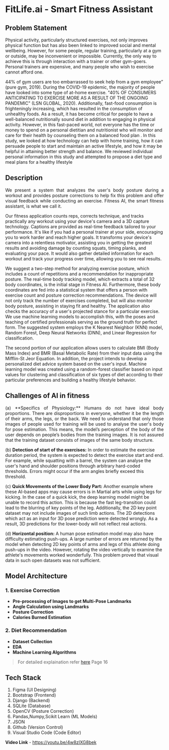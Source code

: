 # FitLife.ai - Smart Fitness Assistant

## Problem Statement
Physical activity, particularly structured exercises, not only improves physical function but has also been 
linked to improved social and mental wellbeing. However, for some people, regular training, particularly 
at a gym or outside, may be inconvenient or impossible. Currently, the only way to achieve this is through 
interaction with a trainer or other gym-goers. Personal trainers are expensive, and many people who wish 
to exercise cannot afford one. 

44% of gym users are too embarrassed to seek help from a gym employee” (pure gym, 2019). During the 
COVID-19 epidemic, the majority of people have looked into some type of at-home exercise. "40% OF 
CONSUMERS ANTICIPATING TO EXERCISE MORE AS A RESULT OF THE ONGOING 
PANDEMIC" (LSN GLOBAL, 2020). Additionally, fast-food consumption is frighteningly increasing, 
which has resulted in the consumption of unhealthy foods. As a result, it has become critical for people to 
have a well-balanced nutritionally sound diet in addition to engaging in physical activity. However, in this 
fast-paced world, not everyone has the time or money to spend on a personal dietitian and nutritionist who 
will monitor and care for their health by counseling them on a balanced food plan
. 
In this study, we looked at how technology can help with home training, how it can persuade people to start 
and maintain an active lifestyle, and how it may be helpful in attaining better strength and balance. We 
reviewed individual personal information in this study and attempted to propose a diet type and meal plans 
for a healthy lifestyle

## Description
<p align="justify">
We present a system that analyzes the user's body posture during a workout and provides posture corrections to help fix this problem and offer visual feedback while conducting an exercise. Fitness AI, the smart fitness assistant, is what we call it. 

Our fitness application counts reps, corrects technique, and tracks practically any workout using your device's camera and a 3D capture technology. Captions are provided as real-time feedback tailored to your performance. It's like if you had a personal trainer at your side, encouraging you to work harder and reach higher goals. It transforms your device's camera into a relentless motivator, assisting you in getting the greatest results and avoiding damage by counting squats, timing planks, and evaluating your pace. It would also gather detailed information for each workout and track your progress over time, allowing you to see real results. 

We suggest a two-step method for analyzing exercise posture, which includes a count of repetitions and a recommendation for inappropriate posture. The real-time body tracking model, which extracts a total of 32 body coordinates, is the initial stage in Fitness AI. Furthermore, these body coordinates are fed into a statistical system that offers a person with exercise count and posture correction recommendations. The device will not only track the number of exercises completed, but will also monitor body posture, assisting in staying fit and healthy. The application also checks the accuracy of a user's projected stance for a particular exercise. We use machine learning models to accomplish this, with the poses and teaching of certified professionals serving as the ground truth for perfect form. The suggested system employs the K Nearest Neighbor (KNN) model, Random Forest, Deep Neural Networks (DNN), and Linear Regression for classification. 

The second portion of our application allows users to calculate BMI (Body Mass Index) and BMR (Basal Metabolic Rate) from their input data using the Mifflin-St Jeor Equation. In addition, the project intends to develop a personalized diet advice system based on the user's input. Machine learning model was created using a random-forest classifier based on input values for clustering and classification of six types of diet according to their particular preferences and building a healthy lifestyle behavior. 
</p>

## Challenges of AI in fitness
<p align='justify'>
(a) **Specifics of Physiology:** 
Humans do not have ideal body proportions. There are disproportions in everyone, whether it be the length of their arms, the legs, or the back. We need to understand that only those images of people used for training will be used to analyse the user's body for pose estimation. This means, the model’s perception of the body of the user depends on people’s bodies from the training images. It is not assured that the training dataset consists of images of the same body structure. 

(b) **Detection of start of the exercises:** 
In order to estimate the exercise duration period, the system is expected to detect the exercise start and end. For example, while squatting with a barrel, the system can analyse the user's hand and shoulder positions through arbitrary hard-coded thresholds. Errors might occur if the arm angles briefly exceed this threshold. 

(c) **Quick Movements of the Lower Body Part:** 
Another example where these AI-based apps may cause errors is in Martial arts while using legs for kicking. In the case of a quick kick, the deep learning model might be unable to record this action. This is because the fast leg-transition could lead to the blurring of key points of the leg. Additionally, the 2D key point dataset may not include images of such limb actions. The 2D detections which act as an input for 3D pose prediction were detected wrongly. As a result, 3D predictions for the lower-body will not reflect real actions. 

(d) **Horizontal position:** 
A human pose estimation model may also have difficulty estimating push-ups. A large number of errors are returned by the model when detecting 2D key points of arms and legs of this athlete doing push-ups in the video. However, rotating the video vertically to examine the athlete's movements worked wonderfully. This problem proved that visual data in such open datasets was not sufficient. 
</p>

## Model Architecture
### 1. Exercise Correction
- **Pre-processing of Images to get Multi-Pose Landmarks**<br>
- **Angle Calculation using Landmarks**<br>
- **Posture Correction**<br>
- **Calories Burned Estimation**<br>

### 2. Diet Recommendation
- **Dataset Collection**<br>
- **EDA**<br>
- **Machine Learning Algorithms**<br>

> For detailed explaination refer [here](https://github.com/Vidhi-Sejpal/FitLife.ai/blob/master/LY%20Project%20Report.pdf) Page 16

## Tech Stack
1. Figma (UI Designing)
2. Bootstrap (Frontend)
3. Django (Backend)
4. SQLite (Database)
5. OpenCV (Posture Correction)
6. Pandas,Numpy,Scikit Learn (ML Models)
7. JSON
8. Github (Version Control)
9. Visual Studio Code (Code Editor)

**Video Link** - https://youtu.be/4w8zIXG8bek
